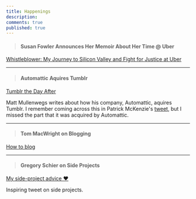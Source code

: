 ```yaml
---
title: Happenings
description: 
comments: true
published: true
---
```


> #### Susan Fowler Announces Her Memoir About Her Time @ Uber
[Whistleblower: My Journey to Silicon Valley and Fight for Justice at Uber][susan-fowler-memoir] 


___


> #### Automattic Aquires Tumblr
[Tumblr the Day After][automattic-tumblr]

Matt Mullenwegs writes about how his company, Automattic, aquires Tumblr.  I remember coming across this in Patrick McKenzie's [tweet][mckenzie-tumblr-tweet], but I missed the part that it was acquired by Automattic.


___



> #### Tom MacWright on Blogging
[How to blog][macwright-how-to-blog]


___



> #### Gregory Schier on Side Projects
[My side-project advice ❤️][schier-on-side-projects]

Inspiring tweet on side projects.


[susan-fowler-memoir]: https://www.susanjfowler.com/blog/2019/6/26/my-memoir-is-here
[automattic-tumblr]: https://ma.tt/2019/08/tumblr-the-day-after/
[mckenzie-tumblr-tweet]: https://twitter.com/patio11/status/1161054590420176896
[macwright-how-to-blog]:https://macwright.org/2019/02/06/how-to-blog.html
[schier-on-side-projects]: https://twitter.com/GregorySchier/status/1161301469271941120?s=09